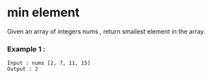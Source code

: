 # min element

Given an array of integers nums , return smallest element in the array.

### Example 1 : 
```
Input : nums [2, 7, 11, 15]
Output : 2
```
